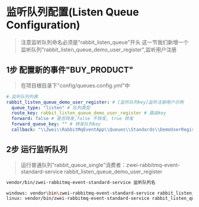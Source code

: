监听队列配置(Listen Queue Configuration)
=========================
> 注意监听队列命名必须是"rabbit_listen_queue"开头
> 这一节我们新增一个监听队列"rabbit_listen_queue_demo_user_register",监听用户注册


1步 配置新的事件"BUY_PRODUCT"
-------------------------
> 在项目根目录下"config/queues.config.yml"中
```yml
# 监听队列列表
rabbit_listen_queue_demo_user_register: # [监听队列key]监听注册用户示例
  queue_type: "listen" # 队列类型
  route_key: rabbit_listen_queue_demo_user_register # 路由key
  forward: false # 是否转发,false 不转发, true 转发
  forward_queue_key: "" # 转发队列key
  callback: "\\Zwei\\RabbitMqEventApp\\Queues\\Standards\\DemoUserRegister::register" # 回调
```


2步 运行监听队列
-------------------------
> 运行普通队列"rabbit_queue_single"消费者：zwei-rabbitmq-event-standard-service rabbit_listen_queue_demo_user_register

```sh
vendor/bin/zwei-rabbitmq-event-standard-service 监听队列名

windows: vendor\bin\zwei-rabbitmq-event-standard-service rabbit_listen_queue_demo_user_register
linux: vendor/bin/zwei-rabbitmq-event-standard-service rabbit_listen_queue_demo_user_register
```
